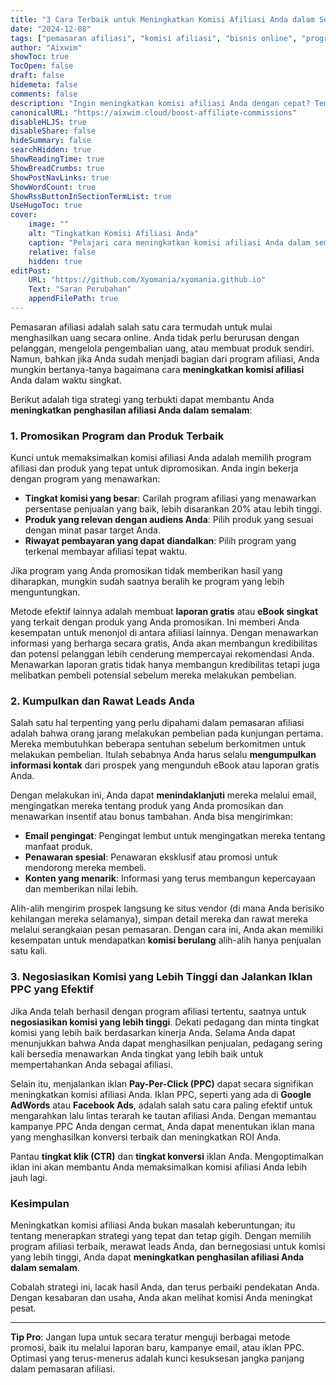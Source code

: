 ```yaml
---
title: "3 Cara Terbaik untuk Meningkatkan Komisi Afiliasi Anda dalam Semalam"
date: "2024-12-08"
tags: ["pemasaran afiliasi", "komisi afiliasi", "bisnis online", "program afiliasi"]
author: "Aixwim"
showToc: true
TocOpen: false
draft: false
hidemeta: false
comments: false
description: "Ingin meningkatkan komisi afiliasi Anda dengan cepat? Temukan 3 strategi ampuh yang dapat meningkatkan penghasilan Anda dan membantu Anda membuat lebih banyak penjualan dalam semalam."
canonicalURL: "https://aixwim.cloud/boost-affiliate-commissions"
disableHLJS: true
disableShare: false
hideSummary: false
searchHidden: true
ShowReadingTime: true
ShowBreadCrumbs: true
ShowPostNavLinks: true
ShowWordCount: true
ShowRssButtonInSectionTermList: true
UseHugoToc: true
cover:
    image: ""
    alt: "Tingkatkan Komisi Afiliasi Anda"
    caption: "Pelajari cara meningkatkan komisi afiliasi Anda dalam semalam."
    relative: false
    hidden: true
editPost:
    URL: "https://github.com/Xyomania/xyomania.github.io"
    Text: "Saran Perubahan"
    appendFilePath: true
---
```


Pemasaran afiliasi adalah salah satu cara termudah untuk mulai menghasilkan uang secara online. Anda tidak perlu berurusan dengan pelanggan, mengelola pengembalian uang, atau membuat produk sendiri. Namun, bahkan jika Anda sudah menjadi bagian dari program afiliasi, Anda mungkin bertanya-tanya bagaimana cara **meningkatkan komisi afiliasi** Anda dalam waktu singkat.

Berikut adalah tiga strategi yang terbukti dapat membantu Anda **meningkatkan penghasilan afiliasi Anda dalam semalam**:

### 1. **Promosikan Program dan Produk Terbaik**

Kunci untuk memaksimalkan komisi afiliasi Anda adalah memilih program afiliasi dan produk yang tepat untuk dipromosikan. Anda ingin bekerja dengan program yang menawarkan:

- **Tingkat komisi yang besar**: Carilah program afiliasi yang menawarkan persentase penjualan yang baik, lebih disarankan 20% atau lebih tinggi.
- **Produk yang relevan dengan audiens Anda**: Pilih produk yang sesuai dengan minat pasar target Anda.
- **Riwayat pembayaran yang dapat diandalkan**: Pilih program yang terkenal membayar afiliasi tepat waktu.

Jika program yang Anda promosikan tidak memberikan hasil yang diharapkan, mungkin sudah saatnya beralih ke program yang lebih menguntungkan.

Metode efektif lainnya adalah membuat **laporan gratis** atau **eBook singkat** yang terkait dengan produk yang Anda promosikan. Ini memberi Anda kesempatan untuk menonjol di antara afiliasi lainnya. Dengan menawarkan informasi yang berharga secara gratis, Anda akan membangun kredibilitas dan potensi pelanggan lebih cenderung mempercayai rekomendasi Anda. Menawarkan laporan gratis tidak hanya membangun kredibilitas tetapi juga melibatkan pembeli potensial sebelum mereka melakukan pembelian.

### 2. **Kumpulkan dan Rawat Leads Anda**

Salah satu hal terpenting yang perlu dipahami dalam pemasaran afiliasi adalah bahwa orang jarang melakukan pembelian pada kunjungan pertama. Mereka membutuhkan beberapa sentuhan sebelum berkomitmen untuk melakukan pembelian. Itulah sebabnya Anda harus selalu **mengumpulkan informasi kontak** dari prospek yang mengunduh eBook atau laporan gratis Anda.

Dengan melakukan ini, Anda dapat **menindaklanjuti** mereka melalui email, mengingatkan mereka tentang produk yang Anda promosikan dan menawarkan insentif atau bonus tambahan. Anda bisa mengirimkan:

- **Email pengingat**: Pengingat lembut untuk mengingatkan mereka tentang manfaat produk.
- **Penawaran spesial**: Penawaran eksklusif atau promosi untuk mendorong mereka membeli.
- **Konten yang menarik**: Informasi yang terus membangun kepercayaan dan memberikan nilai lebih.

Alih-alih mengirim prospek langsung ke situs vendor (di mana Anda berisiko kehilangan mereka selamanya), simpan detail mereka dan rawat mereka melalui serangkaian pesan pemasaran. Dengan cara ini, Anda akan memiliki kesempatan untuk mendapatkan **komisi berulang** alih-alih hanya penjualan satu kali.

### 3. **Negosiasikan Komisi yang Lebih Tinggi dan Jalankan Iklan PPC yang Efektif**

Jika Anda telah berhasil dengan program afiliasi tertentu, saatnya untuk **negosiasikan komisi yang lebih tinggi**. Dekati pedagang dan minta tingkat komisi yang lebih baik berdasarkan kinerja Anda. Selama Anda dapat menunjukkan bahwa Anda dapat menghasilkan penjualan, pedagang sering kali bersedia menawarkan Anda tingkat yang lebih baik untuk mempertahankan Anda sebagai afiliasi.

Selain itu, menjalankan iklan **Pay-Per-Click (PPC)** dapat secara signifikan meningkatkan komisi afiliasi Anda. Iklan PPC, seperti yang ada di **Google AdWords** atau **Facebook Ads**, adalah salah satu cara paling efektif untuk mengarahkan lalu lintas terarah ke tautan afiliasi Anda. Dengan memantau kampanye PPC Anda dengan cermat, Anda dapat menentukan iklan mana yang menghasilkan konversi terbaik dan meningkatkan ROI Anda.

Pantau **tingkat klik (CTR)** dan **tingkat konversi** iklan Anda. Mengoptimalkan iklan ini akan membantu Anda memaksimalkan komisi afiliasi Anda lebih jauh lagi.

### Kesimpulan

Meningkatkan komisi afiliasi Anda bukan masalah keberuntungan; itu tentang menerapkan strategi yang tepat dan tetap gigih. Dengan memilih program afiliasi terbaik, merawat leads Anda, dan bernegosiasi untuk komisi yang lebih tinggi, Anda dapat **meningkatkan penghasilan afiliasi Anda dalam semalam**.

Cobalah strategi ini, lacak hasil Anda, dan terus perbaiki pendekatan Anda. Dengan kesabaran dan usaha, Anda akan melihat komisi Anda meningkat pesat.

---

**Tip Pro**: Jangan lupa untuk secara teratur menguji berbagai metode promosi, baik itu melalui laporan baru, kampanye email, atau iklan PPC. Optimasi yang terus-menerus adalah kunci kesuksesan jangka panjang dalam pemasaran afiliasi.
